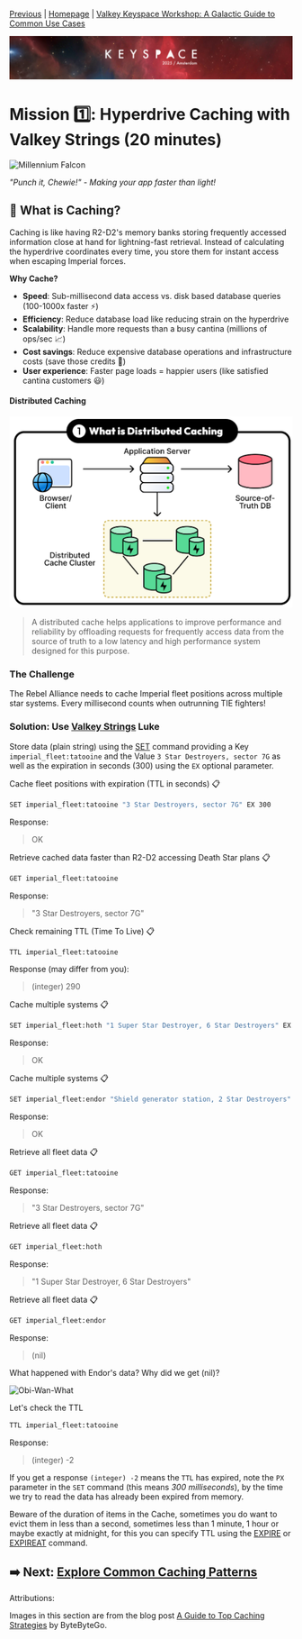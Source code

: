 [Previous](../docs/missions.md) | [Homepage](../../../README.md) | [Valkey Keyspace Workshop: A Galactic Guide to Common Use Cases](../../../README.md)

![Keyspace](../../../static/img/keyspace-backdrop.png)

# Mission 1️⃣: Hyperdrive Caching with Valkey Strings (20 minutes)

![Millennium Falcon](https://media2.giphy.com/media/v1.Y2lkPTc5MGI3NjExOXEyYzA5MzhydjY3NWRybnNzd252YzFlc3VzZ3JkMjZqd3lhaWdjNSZlcD12MV9pbnRlcm5hbF9naWZfYnlfaWQmY3Q9Zw/SiEz6hxdcJuOf2n3TE/giphy.gif)

*"Punch it, Chewie!" - Making your app faster than light!*

## 🌟 What is Caching?
Caching is like having R2-D2's memory banks storing frequently accessed information close at hand for lightning-fast retrieval. Instead of calculating the hyperdrive coordinates every time, you store them for instant access when escaping Imperial forces.

**Why Cache?**
- **Speed**: Sub-millisecond data access vs. disk based database queries (100-1000x faster ⚡)
- **Efficiency**: Reduce database load like reducing strain on the hyperdrive
- **Scalability**: Handle more requests than a busy cantina (millions of ops/sec 📈)
- **Cost savings**: Reduce expensive database operations and infrastructure costs (save those credits 💸)
- **User experience**: Faster page loads = happier users (like satisfied cantina customers 😃)

#### Distributed Caching

![Distributed-caching](../../../static/img/caching_01-distributed-caching.png)

> A distributed cache helps applications to improve performance and reliability by offloading requests for frequently access data from the source of truth to a low latency and high performance system designed for this purpose.

### The Challenge
The Rebel Alliance needs to cache Imperial fleet positions across multiple star systems. Every millisecond counts when outrunning TIE fighters!

### Solution: Use [Valkey Strings](https://valkey.io/commands/#string) Luke

Store data (plain string) using the [SET](https://valkey.io/commands/set/) command providing a Key `imperial_fleet:tatooine` and the Value `3 Star Destroyers, sector 7G` as well as the expiration in seconds (300) using the `EX` optional parameter.

Cache fleet positions with expiration (TTL in seconds) 📋

```bash
SET imperial_fleet:tatooine "3 Star Destroyers, sector 7G" EX 300
```

Response:
> OK

Retrieve cached data faster than R2-D2 accessing Death Star plans 📋

```bash
GET imperial_fleet:tatooine
```

Response:
> "3 Star Destroyers, sector 7G"

Check remaining TTL (Time To Live) 📋

```bash
TTL imperial_fleet:tatooine
```

Response (may differ from you):
> (integer) 290

Cache multiple systems 📋

```bash
SET imperial_fleet:hoth "1 Super Star Destroyer, 6 Star Destroyers" EX 600
```

Response:
> OK

Cache multiple systems 📋

```bash
SET imperial_fleet:endor "Shield generator station, 2 Star Destroyers" PX 300
```

Response:
> OK

Retrieve all fleet data 📋
```bash
GET imperial_fleet:tatooine
```

Response:
> "3 Star Destroyers, sector 7G"

Retrieve all fleet data 📋

```bash
GET imperial_fleet:hoth  
```

Response:
> "1 Super Star Destroyer, 6 Star Destroyers"

Retrieve all fleet data 📋

```bash
GET imperial_fleet:endor
```

Response:
> (nil)

What happened with Endor's data? Why did we get (nil)?

![Obi-Wan-What](https://media2.giphy.com/media/v1.Y2lkPTc5MGI3NjExb3V0M3J3NXBrMmZ5anlreHd3cnc4ZGMxbDk2dDc5N3BsbzQ5OGd2cyZlcD12MV9pbnRlcm5hbF9naWZfYnlfaWQmY3Q9Zw/l1KsAVIlhsWoZC0Zq/giphy.gif)

Let's check the TTL 
```bash
TTL imperial_fleet:tatooine
```

Response:
> (integer) -2

If you get a response `(integer) -2` means the `TTL` has expired, note the `PX` parameter in the `SET` command (this means _300 milliseconds_), by the time we try to read the data has already been expired from memory.

Beware of the duration of items in the Cache, sometimes you do want to evict them in less than a second, sometimes less than 1 minute, 1 hour or maybe exactly at midnight, for this you can specify TTL using the [EXPIRE](https://valkey.io/commands/expire/) or [EXPIREAT](https://valkey.io/commands/expireat/) command.

## ➡️ Next: [Explore Common Caching Patterns](../caching/deep-dive.md)

Attributions:

Images in this section are from the blog post [A Guide to Top Caching Strategies](https://blog.bytebytego.com/p/a-guide-to-top-caching-strategies) by ByteByteGo.
